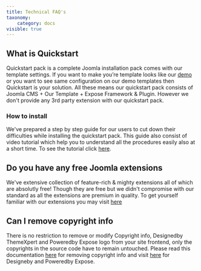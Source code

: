 ```yaml
---
title: Technical FAQ's
taxonomy:
    category: docs
visible: true
---
```


## What is Quickstart
Quickstart pack is a complete Joomla installation pack comes with our template settings. If you want to make you’re template looks like our <a href="http://demo.themexpert.com/" target="_blank">demo</a> or you want to see same configuration on our demo templates then Quickstart is your solution. All these means our quickstart pack consists of Joomla CMS + Our Template + Expose Framework & Plugin. However we don't provide any 3rd party extension with our quickstart pack.

### How to install
We've prepared a step by step guide for our users to cut down their difficulties while installing the quickstart pack. This guide also consist of video tutorial which help you to understand all the procedures easily also at a short time. To see the tutorial click <a href="http://www.themexpert.com/docs/tutorials/quickstart-installation" target="_blank">here</a>.

## Do you have any free Joomla extensions
We've extensive collection of feature-rich & mighty extensions all of which are absolutly free! Though they are free but we didn't compromise with our standard as all the extensions are premium in quality. To get yourself familiar with our extensions you may visit [here](http://www.themexpert.com/joomla-extensions)

## Can I remove copyright info
There is no restriction to remove or modify Copyright info, Designedby ThemeXpert and Poweredby Expose logo from your site frontend, only the copyrights in the source code have to remain untouched. Please read this documentation [here](http://www.themexpert.com/docs/expose/customize/copyright-social) for removing copyright info and visit [here](http://www.themexpert.com/docs/expose/customize/remove-designedby) for Designeby and Poweredby Expose.